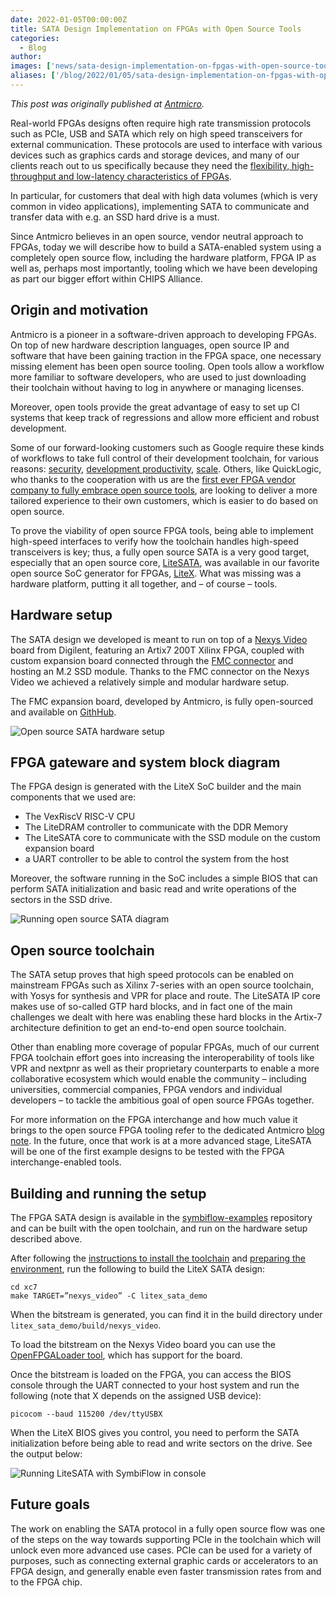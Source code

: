 ```yaml
---
date: 2022-01-05T00:00:00Z
title: SATA Design Implementation on FPGAs with Open Source Tools
categories:
  - Blog
author: 
images: ['news/sata-design-implementation-on-fpgas-with-open-source-tools/share.png']
aliases: ['/blog/2022/01/05/sata-design-implementation-on-fpgas-with-open-source-tools/']
---
```


*This post was originally published at [Antmicro](https://antmicro.com/blog/2021/12/sata-with-open-source-fpga-tools/).*

Real-world FPGAs designs often require high rate transmission protocols such as PCIe, USB and SATA which rely on high speed transceivers for external communication. These protocols are used to interface with various devices such as graphics cards and storage devices, and many of our clients reach out to us specifically because they need the [flexibility, high-throughput and low-latency characteristics of FPGAs](https://antmicro.com/technologies/fpga/).

In particular, for customers that deal with high data volumes (which is very common in video applications), implementing SATA to communicate and transfer data with e.g. an SSD hard drive is a must.

Since Antmicro believes in an open source, vendor neutral approach to FPGAs, today we will describe how to build a SATA-enabled system using a completely open source flow, including the hardware platform, FPGA IP as well as, perhaps most importantly, tooling which we have been developing as part our bigger effort within CHIPS Alliance.

## Origin and motivation

Antmicro is a pioneer in a software-driven approach to developing FPGAs. On top of new hardware description languages, open source IP and software that have been gaining traction in the FPGA space, one necessary missing element has been open source tooling. Open tools allow a workflow more familiar to software developers, who are used to just downloading their toolchain without having to log in anywhere or managing licenses.

Moreover, open tools provide the great advantage of easy to set up CI systems that keep track of regressions and allow more efficient and robust development.

Some of our forward-looking customers such as Google require these kinds of workflows to take full control of their development toolchain, for various reasons: [security](https://opensource.googleblog.com/2021/11/Open%20source%20DDR%20controller%20framework%20for%20mitigating%20Rowhammer.html), [development productivity](https://antmicro.com/blog/2021/09/cfu-support-in-renode/), [scale](https://antmicro.com/blog/2021/08/open-source-github-actions-runners-with-gcp-and-terraform/). Others, like QuickLogic, who thanks to the cooperation with us are the [first ever FPGA vendor company to fully embrace open source tools](https://antmicro.com/blog/2020/06/quicklogic-open-reconfigurable-computing-press-release/), are looking to deliver a more tailored experience to their own customers, which is easier to do based on open source.

To prove the viability of open source FPGA tools, being able to implement high-speed interfaces to verify how the toolchain handles high-speed transceivers is key; thus, a fully open source SATA is a very good target, especially that an open source core, [LiteSATA](https://github.com/enjoy-digital/litesata), was available in our favorite open source SoC generator for FPGAs, [LiteX](https://github.com/enjoy-digital/litex). What was missing was a hardware platform, putting it all together, and – of course – tools.

## Hardware setup

The SATA design we developed is meant to run on top of a [Nexys Video](https://digilent.com/reference/programmable-logic/nexys-video/start) board from Digilent, featuring an Artix7 200T Xilinx FPGA, coupled with custom expansion board connected through the [FMC connector](https://en.wikipedia.org/wiki/FPGA_Mezzanine_Card) and hosting an M.2 SSD module. Thanks to the FMC connector on the Nexys Video we achieved a relatively simple and modular hardware setup.

The FMC expansion board, developed by Antmicro, is fully open-sourced and available on [GithHub](https://github.com/antmicro/fmc-sata-adapter).

![Open source SATA hardware setup](./running-open-source-sata-hardware.jpg)

## FPGA gateware and system block diagram

The FPGA design is generated with the LiteX SoC builder and the main components that we used are:

- The VexRiscV RISC-V CPU
- The LiteDRAM controller to communicate with the DDR Memory
- The LiteSATA core to communicate with the SSD module on the custom expansion board
- a UART controller to be able to control the system from the host

Moreover, the software running in the SoC includes a simple BIOS that can perform SATA initialization and basic read and write operations of the sectors in the SSD drive.

![Running open source SATA diagram](Running-open-source-SATA-diagram.svg)

## Open source toolchain
The SATA setup proves that high speed protocols can be enabled on mainstream FPGAs such as Xilinx 7-series with an open source toolchain, with Yosys for synthesis and VPR for place and route. The LiteSATA IP core makes use of so-called GTP hard blocks, and in fact one of the main challenges we dealt with here was enabling these hard blocks in the Artix-7 architecture definition to get an end-to-end open source toolchain.

Other than enabling more coverage of popular FPGAs, much of our current FPGA toolchain effort goes into increasing the interoperability of tools like VPR and nextpnr as well as their proprietary counterparts to enable a more collaborative ecosystem which would enable the community – including universities, commercial companies, FPGA vendors and individual developers – to tackle the ambitious goal of open source FPGAs together.

For more information on the FPGA interchange and how much value it brings to the open source FPGA tooling refer to the dedicated Antmicro [blog note](https://antmicro.com/blog/2021/09/symbiflow-fpga-interchange-format/). In the future, once that work is at a more advanced stage, LiteSATA will be one of the first example designs to be tested with the FPGA interchange-enabled tools.

## Building and running the setup

The FPGA SATA design is available in the [symbiflow-examples](https://github.com/chipsalliance/f4pga-examples/tree/master/xc7/litex_sata_demo) repository and can be built with the open toolchain, and run on the hardware setup described above.

After following the [instructions to install the toolchain](https://symbiflow-examples.readthedocs.io/en/latest/getting-symbiflow.html) and [preparing the environment](https://symbiflow-examples.readthedocs.io/en/latest/building-examples.html#building-examples--page-root), run the following to build the LiteX SATA design:

```
cd xc7
make TARGET=”nexys_video” -C litex_sata_demo
```

When the bitstream is generated, you can find it in the build directory under `litex_sata_demo/build/nexys_video`.

To load the bitstream on the Nexys Video board you can use the [OpenFPGALoader tool](https://github.com/trabucayre/openFPGALoader), which has support for the board.

Once the bitstream is loaded on the FPGA, you can access the BIOS console through the UART connected to your host system and run the following (note that X depends on the assigned USB device):

```
picocom --baud 115200 /dev/ttyUSBX
```

When the LiteX BIOS gives you control, you need to perform the SATA initialization before being able to read and write sectors on the drive. See the output below:

![Running LiteSATA with SymbiFlow in console](litesata-console.png)

## Future goals

The work on enabling the SATA protocol in a fully open source flow was one of the steps on the way towards supporting PCIe in the toolchain which will unlock even more advanced use cases. PCIe can be used for a variety of purposes, such as connecting external graphic cards or accelerators to an FPGA design, and generally enable even faster transmission rates from and to the FPGA chip.